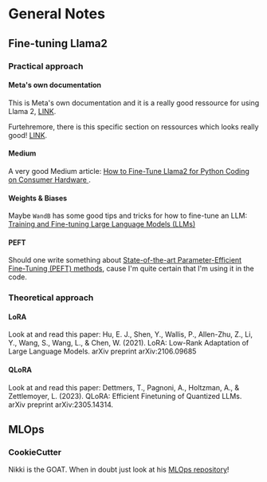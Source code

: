 # General Notes
## Fine-tuning Llama2
### Practical approach
#### Meta's own documentation
This is Meta's own documentation and it is a really good ressource for using Llama 2, [LINK](https://ai.meta.com/llama/get-started/).

Furtehremore, there is this specific section on ressources which looks really good! [LINK](https://ai.meta.com/llama/get-started/#:~:text=issues%20using%20Asana.-,Resources,-Github).

#### Medium
A very good Medium article: [How to Fine-Tune Llama2 for Python Coding on Consumer Hardware
](https://towardsdatascience.com/how-to-fine-tune-llama2-for-python-coding-on-consumer-hardware-46942fa3cf92).

#### Weights & Biases
Maybe `WandB` has some good tips and tricks for how to fine-tune an LLM: [Training and Fine-tuning Large Language Models (LLMs)](https://www.wandb.courses/courses/take/training-fine-tuning-LLMs/lessons/48864885-course-introduction)


#### PEFT
Should one write something about [State-of-the-art Parameter-Efficient Fine-Tuning (PEFT) methods](https://github.com/huggingface/peft), cause I'm quite certain that I'm using it in the code.

### Theoretical approach
#### LoRA
Look at and read this paper:
Hu, E. J., Shen, Y., Wallis, P., Allen-Zhu, Z., Li, Y., Wang, S., Wang, L., & Chen, W. (2021). LoRA: Low-Rank Adaptation of Large Language Models. arXiv preprint arXiv:2106.09685

#### QLoRA
Look at and read this paper:
Dettmers, T., Pagnoni, A., Holtzman, A., & Zettlemoyer, L. (2023). QLoRA: Efficient Finetuning of Quantized LLMs. arXiv preprint arXiv:2305.14314.


## MLOps
### CookieCutter
Nikki is the GOAT. When in doubt just look at his [MLOps repository](https://github.com/SkafteNicki/mlops_template/tree/master)!
